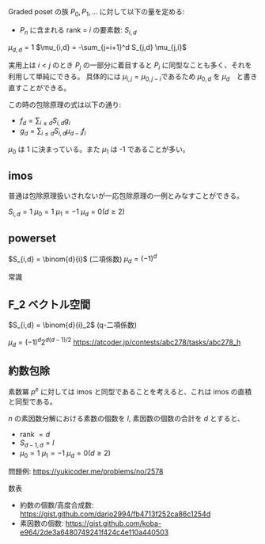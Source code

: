 Graded poset の族 $P_0, P_1, \ldots$ に対して以下の量を定める:

- $P_n$ に含まれる rank = $i$ の要素数: $S_{i,d}$


$\mu_{d,d} = 1$
$\mu_{i,d} = -\sum_{j=i+1}^d S_{j,d} \mu_{j,i}$

実用上は $i < j$ のとき $P_j$ の一部分に着目すると $P_i$ に同型なことも多く、それを利用して単純にできる。
具体的には $\mu_{i,j} = \mu_{0,j-i}$であるため $\mu_{0,d}$ を $\mu_d$　と書き直すことができる。

この時の包除原理の式は以下の通り:

- $f_d = \sum_{i \le d} S_{i,d} g_i$
- $g_d = \sum_{i \le d} S_{i,d} \mu_{d-i} f_i$

$\mu_0$ は 1 に決まっている。また $\mu_1$ は -1 であることが多い。

## imos
普通は包除原理扱いされないが一応包除原理の一例とみなすことができる。

$S_{i,d} = 1$
$\mu_0 = 1$
$\mu_1 = -1$
$\mu_d = 0 (d \ge 2)$

## powerset

$S_{i,d} = \binom{d}{i}$ (二項係数)
$\mu_d = (-1)^{d}$

常識


## F_2 ベクトル空間

$S_{i,d} = \binom{d}{i}_2$ (q-二項係数)

$\mu_d = (-1)^{d} 2^{d(d-1)/2}$
https://atcoder.jp/contests/abc278/tasks/abc278_h

## 約数包除
素数冪 $p^e$ に対しては imos と同型であることを考えると、これは imos の直積と同型である。

$n$ の素因数分解における素数の個数を $l$, 素因数の個数の合計を $d$ とすると、
- rank $=d$
- $S_{d-1,d} = l$
- $\mu_0 = 1$
$\mu_1 = -1$
$\mu_d = 0 (d \ge 2)$

問題例: https://yukicoder.me/problems/no/2578

数表
- 約数の個数/高度合成数: https://gist.github.com/dario2994/fb4713f252ca86c1254d
- 素因数の個数: https://gist.github.com/koba-e964/2de3a6480749241f424c4e110a440503
